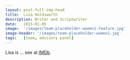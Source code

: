 ```yaml
---
layout: post-full-img-head
title:  Lisa Holdsworth
description: Writer and Scriptwriter
date:   2015-01-05
image:  '/images/team-placeholder-women1-feature.jpg'
image-header: '/images/team-placeholder-women1.jpg'
tags:   [team, advisory panel]
---
```

Lisa is ... see at [IMDb](https://www.imdb.com/name/nm1272020/).